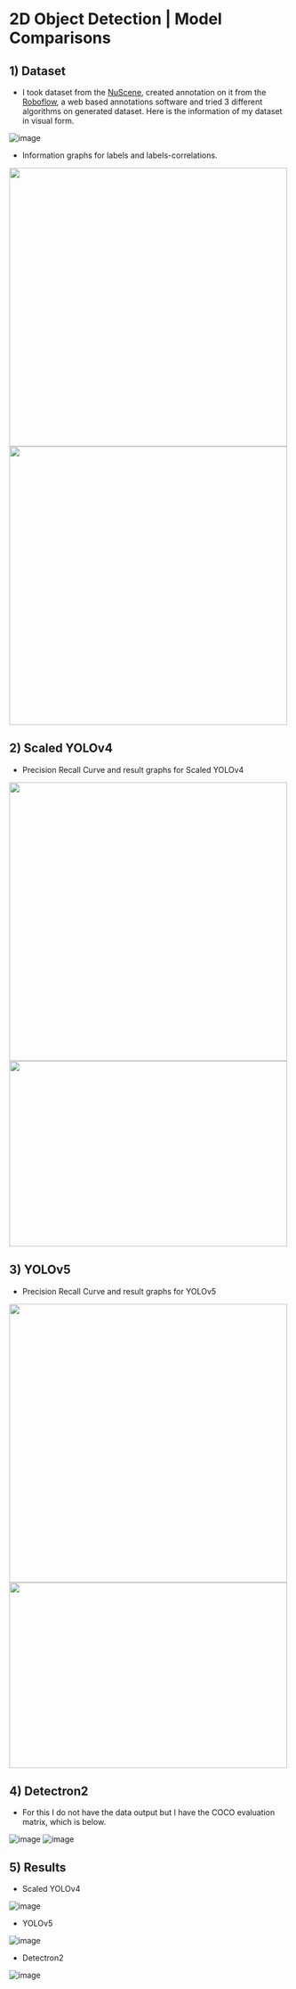 # 2D Object Detection | Model Comparisons

## 1) Dataset
- I took dataset from the [NuScene](https://www.nuscenes.org/), created annotation on it from the [Roboflow](https://app.roboflow.com/login), a web based 
annotations software and tried 3 different algorithms on generated dataset. Here is the information of my dataset in visual form.

![image](https://github.com/PLEX-GR00T/2D_ObjDetection_Roboflow/blob/main/Outputs/Roboflow_Health_check.png)

- Information graphs for labels and labels-correlations.
<p float="left">
  <img src="https://github.com/PLEX-GR00T/2D_ObjDetection_Roboflow/blob/main/Outputs/labels.jpg" width="500" /> 
  <img src="https://github.com/PLEX-GR00T/2D_ObjDetection_Roboflow/blob/main/Outputs/labels_correlogram.jpg" width="500" />
</p>

## 2) Scaled YOLOv4
- Precision Recall Curve and result graphs for Scaled YOLOv4

<p float="left">
  <img src="https://github.com/PLEX-GR00T/2D_ObjDetection_Roboflow/blob/main/Outputs/PR_curve_ScaledYOLOv4.png" width="500" /> 
  <img src="https://github.com/PLEX-GR00T/2D_ObjDetection_Roboflow/blob/main/Outputs/ScaledYOLOvt_results.png" width="500" height="333"/>
</p>

## 3) YOLOv5
- Precision Recall Curve and result graphs for YOLOv5

<p float="left">
  <img src="https://github.com/PLEX-GR00T/2D_ObjDetection_Roboflow/blob/main/Outputs/PR_curve_Yolov5.png" width="500" /> 
  <img src="https://github.com/PLEX-GR00T/2D_ObjDetection_Roboflow/blob/main/Outputs/Yolov5_results.png" width="500" height="333"/>
</p>

## 4) Detectron2
- For this I do not have the data output but I have the COCO evaluation matrix, which is below.

![image](https://github.com/PLEX-GR00T/2D_ObjDetection_Roboflow/blob/main/Outputs/Detectron2-1.png)
![image](https://github.com/PLEX-GR00T/2D_ObjDetection_Roboflow/blob/main/Outputs/Detectron2-2.png)

## 5) Results
- Scaled YOLOv4

![image](https://github.com/PLEX-GR00T/2D_ObjDetection_Roboflow/blob/main/Outputs/ScaledYOLOv4_output.jpeg)

- YOLOv5

![image](https://github.com/PLEX-GR00T/2D_ObjDetection_Roboflow/blob/main/Outputs/YOLOv5_output.jpg)

- Detectron2

![image](https://github.com/PLEX-GR00T/2D_ObjDetection_Roboflow/blob/main/Outputs/Detectron_output.jpg)
